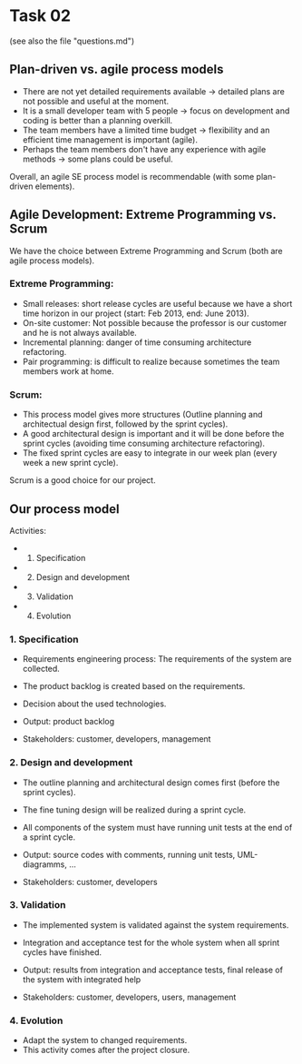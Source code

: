 Task 02
=======
(see also the file "questions.md")

Plan-driven vs. agile process models
------------------------------------

- There are not yet detailed requirements available -> detailed plans are not possible and useful at the moment.
- It is a small developer team with 5 people -> focus on development and coding is better than a planning overkill.
- The team members have a limited time budget -> flexibility and an efficient time management is important (agile).
- Perhaps the team members don't have any experience with agile methods -> some plans could be useful.

Overall, an agile SE process model is recommendable (with some plan-driven elements).

Agile Development: Extreme Programming vs. Scrum
------------------------------------------------
We have the choice between Extreme Programming and Scrum (both are agile process models).

### Extreme Programming:
- Small releases: short release cycles are useful because we have a short time horizon in our project (start: Feb 2013, end: June 2013).
- On-site customer: Not possible because the professor is our customer and he is not always available.
- Incremental planning: danger of time consuming architecture refactoring.
- Pair programming: is difficult to realize because sometimes the team members work at home.

### Scrum:
- This process model gives more structures (Outline planning and architectual design first, followed by the sprint cycles).
- A good architectural design is important and it will be done before the sprint cycles (avoiding time consuming architecture refactoring).
- The fixed sprint cycles are easy to integrate in our week plan (every week a new sprint cycle).

Scrum is a good choice for our project.

Our process model
-----------------
Activities:
- 1. Specification
- 2. Design and development
- 3. Validation
- 4. Evolution

### 1. Specification
- Requirements engineering process: The requirements of the system are collected.
- The product backlog is created based on the requirements.
- Decision about the used technologies.

- Output: product backlog
- Stakeholders: customer, developers, management
  
### 2. Design and development
- The outline planning and architectural design comes first (before the sprint cycles).
- The fine tuning design will be realized during a sprint cycle. 
- All components of the system must have running unit tests at the end of a sprint cycle.

- Output: source codes with comments, running unit tests, UML-diagramms, ...
- Stakeholders: customer, developers
  
### 3. Validation
- The implemented system is validated against the system requirements.
- Integration and acceptance test for the whole system when all sprint cycles have finished.

- Output: results from integration and acceptance tests, final release of the system with integrated help
- Stakeholders: customer, developers, users, management
  
### 4. Evolution
- Adapt the system to changed requirements.
- This activity comes after the project closure.
